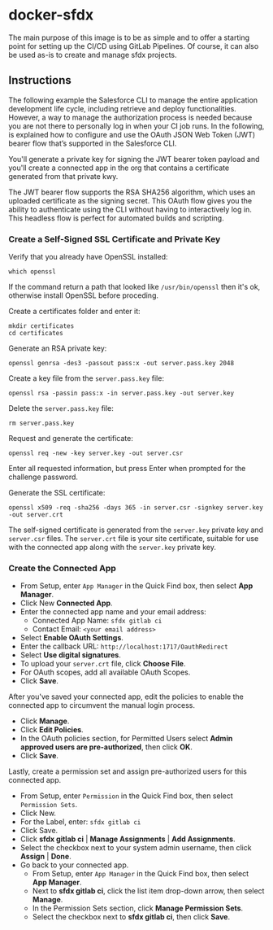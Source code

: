 # docker-sfdx
The main purpose of this image is to be as simple and to offer a starting point for setting up the CI/CD using GitLab Pipelines. Of course, it can also be used as-is to create and manage sfdx projects.

## Instructions
The following example the Salesforce CLI to manage the entire application development life cycle, including retrieve and deploy functionalities. However, a way to manage the authorization process is needed  because you are not there to personally log in when your CI job runs. In the following, is explained how to configure and use the OAuth JSON Web Token (JWT) bearer flow that’s supported in the Salesforce CLI.

You'll generate a private key for signing the JWT bearer token payload and you'll create a connected app in the org that contains a certificate generated from that private kwy.

The JWT bearer flow supports the RSA SHA256 algorithm, which uses an uploaded certificate as the signing secret. This OAuth flow gives you the ability to authenticate using the CLI without having to interactively log in. This headless flow is perfect for automated builds and scripting.

### Create a Self-Signed SSL Certificate and Private Key
Verify that you already have OpenSSL installed:

```
which openssl
```

If the command return a path that looked like `/usr/bin/openssl` then it's ok, otherwise install OpenSSL before proceding.

Create a certificates folder and enter it:

```
mkdir certificates
cd certificates
```

Generate an RSA private key:

```
openssl genrsa -des3 -passout pass:x -out server.pass.key 2048
```

Create a key file from the `server.pass.key` file:

```
openssl rsa -passin pass:x -in server.pass.key -out server.key
```

Delete the `server.pass.key` file:

```
rm server.pass.key
```

Request and generate the certificate:

```
openssl req -new -key server.key -out server.csr
```

Enter all requested information, but press Enter when prompted for the challenge password.

Generate the SSL certificate:

```
openssl x509 -req -sha256 -days 365 -in server.csr -signkey server.key -out server.crt
```

The self-signed certificate is generated from the `server.key` private key and `server.csr` files.
The `server.crt` file is your site certificate, suitable for use with the connected app along with the `server.key` private key.

### Create the Connected App
- From Setup, enter `App Manager` in the Quick Find box, then select **App Manager**.
- Click New **Connected App**.
- Enter the connected app name and your email address:
  - Connected App Name: `sfdx gitlab ci`
  - Contact Email: `<your email address>`
- Select **Enable OAuth Settings**.
- Enter the callback URL: `http://localhost:1717/OauthRedirect`
- Select **Use digital signatures**.
- To upload your `server.crt` file, click **Choose File**.
- For OAuth scopes, add all available OAuth Scopes.
- Click **Save**.

After you've saved your connected app, edit the policies to enable the connected app to circumvent the manual login process.
- Click **Manage**.
- Click **Edit Policies**.
- In the OAuth policies section, for Permitted Users select **Admin approved users are pre-authorized**, then click **OK**.
- Click **Save**.

Lastly, create a permission set and assign pre-authorized users for this connected app.

- From Setup, enter `Permission` in the Quick Find box, then select `Permission Sets`.
- Click New.
- For the Label, enter: `sfdx gitlab ci`
- Click Save.
- Click **sfdx gitlab ci** | **Manage Assignments** | **Add Assignments**.
- Select the checkbox next to your system admin username, then click **Assign** | **Done**.
- Go back to your connected app.
  - From Setup, enter `App Manager` in the Quick Find box, then select **App Manager**.
  - Next to **sfdx gitlab ci**, click the list item drop-down arrow, then select **Manage**.
  - In the Permission Sets section, click **Manage Permission Sets**.
  - Select the checkbox next to **sfdx gitlab ci**, then click **Save**.